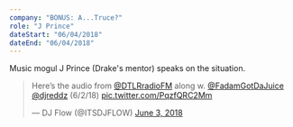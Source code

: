 ```yaml
---
company: "BONUS: A...Truce?"
role: "J Prince"
dateStart: "06/04/2018"
dateEnd: "06/04/2018"
---
```


Music mogul J Prince (Drake's mentor) speaks on the situation.

<blockquote class="twitter-tweet" data-media-max-width="560"><p lang="en" dir="ltr">Here’s the audio from <a href="https://twitter.com/DTLRradioFM?ref_src=twsrc%5Etfw">@DTLRradioFM</a> along w. <a href="https://twitter.com/FadamGotDaJuice?ref_src=twsrc%5Etfw">@FadamGotDaJuice</a> <a href="https://twitter.com/djreddz?ref_src=twsrc%5Etfw">@djreddz</a> (6/2/18) <a href="https://t.co/PqzfQRC2Mm">pic.twitter.com/PqzfQRC2Mm</a></p>&mdash; DJ Flow (@ITSDJFLOW) <a href="https://twitter.com/ITSDJFLOW/status/1003397584621309953?ref_src=twsrc%5Etfw">June 3, 2018</a></blockquote> <script async src="https://platform.twitter.com/widgets.js" charset="utf-8"></script>